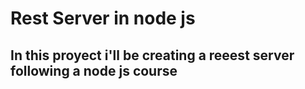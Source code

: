 # Rest Server in node js

## In this proyect i'll be creating a reeest server following a node js course
